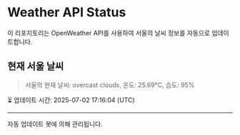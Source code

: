 
# Weather API Status

이 리포지토리는 OpenWeather API를 사용하여 서울의 날씨 정보를 자동으로 업데이트합니다.

## 현재 서울 날씨
> 서울의 현재 날씨: overcast clouds, 온도: 25.69°C, 습도: 95%

⏳ 업데이트 시간: 2025-07-02 17:16:04 (UTC)

---
자동 업데이트 봇에 의해 관리됩니다.
